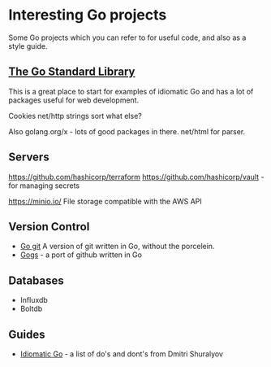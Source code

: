 # Interesting Go projects

Some Go projects which you can refer to for useful code, and also as a style guide. 

## [The Go Standard Library](https://golang.org/pkg/)

This is a great place to start for examples of idiomatic Go and has a lot of  packages useful for web development.

Cookies 
net/http 
strings
sort 
what else?

Also golang.org/x - lots of good packages in there. net/html for parser. 


## Servers 

https://github.com/hashicorp/terraform
https://github.com/hashicorp/vault - for managing secrets 

https://minio.io/ File storage compatible with the AWS API



## Version Control 

* [Go git]() A version of git written in Go, without the porcelein. 
* [Gogs](https://github.com/gogits/gogs) - a port of github written in Go


## Databases 

* Influxdb 
* Boltdb

## Guides

* [Idiomatic Go](https://dmitri.shuralyov.com/idiomatic-go) - a list of do's and dont's from Dmitri Shuralyov